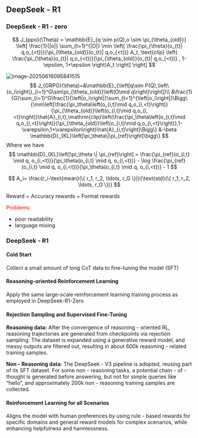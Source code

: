 ## DeepSeek - R1

### DeepSeek - R1 - zero

$$
J_{ppo}(\Theta) = \mathbb{E}_{q \sim p(Q),o \sim \pi_{\theta_{old}}} \left[ \frac{1}{|o|} \sum_{t=1}^{|O|} \min \left[ \frac{\pi_{\theta}(o_{t}| q,o_{<t})}{\pi_{\theta_{old}}(o_{t}| q,o_{<t})} A_t, \text{clip} \left( \frac{\pi_{\theta}(o_{t}| q,o_{<t})}{\pi_{\theta_{old}}(o_{t}| q,o_{<t})} , 1-\epsilon, 1+\epsilon \right)A_t \right] \right]
$$

![image-20250616095841515](C:\Users\31670\AppData\Roaming\Typora\typora-user-images\image-20250616095841515.png)
$$
J_{GRPO}(\theta)=&\mathbb{E}_{\left[q\sim P(Q),\left\{o_i\right\}_{i=1}^G\sim\pi_{\theta_{old}}\left(O\mid q\right)\right]}\\
&\frac{1}{G}\sum_{i=1}^G\frac{1}{\left|o_i\right|}\sum_{t=1}^{\left|o_i\right|}\Bigg\{\min\left[\frac{\pi_\theta\left(o_{i,t}\mid q,o_{i,<t}\right)}{\pi_{\theta_{old}}\left(o_{i,t}\mid q,o_{i,<t}\right)}\hat{A}_{i,t},\mathrm{clip}\left(\frac{\pi_\theta\left(o_{i,t}\mid q,o_{i,<t}\right)}{\pi_{\theta_{old}}\left(o_{i,t}\mid q,o_{i,<t}\right)},1-\varepsilon,1+\varepsilon\right)\hat{A}_{i,t}\right]\Bigg\}
&-\beta \mathbb{D}_{KL}\left[\pi_\theta\|\pi_{ref}\right]\bigg\}
$$
Where we have
$$
\mathbb{D}_{KL}\left[\pi_\theta \| \pi_{ref}\right] = \frac{\pi_{ref}(o_{i,t} \mid q, o_{i,<t})}{\pi_\theta(o_{i,t} \mid q, o_{i,<t})} - \log \frac{\pi_{ref}(o_{i,t} \mid q, o_{i,<t})}{\pi_\theta(o_{i,t} \mid q, o_{i,<t})} - 1
$$

$$
A_i= \frac{r_i-\text{mean}(\{ r_1, r_2, \ldots, r_G \})}{\text{std}(\{ r_1, r_2, \ldots, r_G \})}
$$

Reward = Accuracy rewards + Format rewards

<font color=red>Problems:</font>

- poor readability
- language mixing

### DeepSeek - R1

#### Cold Start

Collect a small amount of long CoT data to fine-tuning the model (SFT)

#### Reasoning-oriented Reinforcement Learning

Apply the same large-scale reinforcement learning training process as employed in DeepSeek-R1-Zero

#### Rejection Sampling and Supervised Fine-Tuning

**Reasoning data:** After the convergence of reasoning - oriented RL, reasoning trajectories are generated from checkpoints via rejection sampling. The dataset is expanded using a generative reward model, and messy outputs are filtered out, resulting in about 600k reasoning - related training samples.

**Non - Reasoning data:** The DeepSeek - V3 pipeline is adopted, reusing part of its SFT dataset. For some non - reasoning tasks, a potential chain - of - thought is generated before answering, but not for simple queries like “hello”, and approximately 200k non - reasoning training samples are collected.

#### Reinforcement Learning for all Scenarios

Aligns the model with human preferences by using rule - based rewards for specific domains and general reward models for complex scenarios, while enhancing helpfulness and harmlessness.

